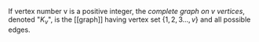 If vertex number v is a positive integer, the *complete graph on v vertices*, denoted "$K_v$", is the [[graph]] having vertex set $\{1,2,3\dots,v\}$ and all possible edges. 